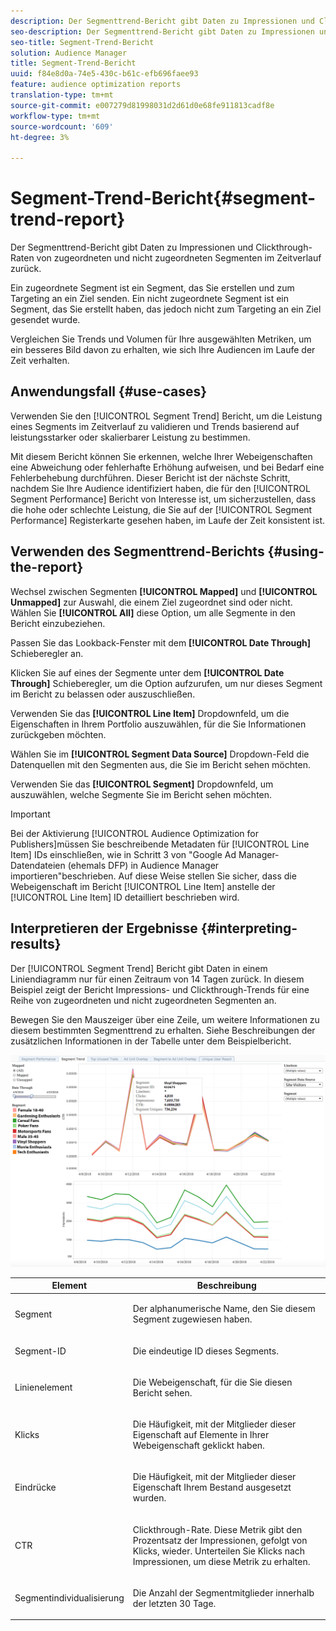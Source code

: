 ```yaml
---
description: Der Segmenttrend-Bericht gibt Daten zu Impressionen und Clickthrough-Raten von zugeordneten und nicht zugeordneten Segmenten im Zeitverlauf zurück. Ein zugeordnete Segment ist ein Segment, das Sie erstellen und zum Targeting an ein Ziel senden. Ein nicht zugeordnete Segment ist ein Segment, das Sie erstellt haben, das jedoch nicht zum Targeting an ein Ziel gesendet wurde. Vergleichen Sie Trends und Volumen für Ihre ausgewählten Metriken, um ein besseres Bild davon zu erhalten, wie sich Ihre Audiencen im Laufe der Zeit verhalten.
seo-description: Der Segmenttrend-Bericht gibt Daten zu Impressionen und Clickthrough-Raten von zugeordneten und nicht zugeordneten Segmenten im Zeitverlauf zurück. Ein zugeordnete Segment ist ein Segment, das Sie erstellen und zum Targeting an ein Ziel senden. Ein nicht zugeordnete Segment ist ein Segment, das Sie erstellt haben, das jedoch nicht zum Targeting an ein Ziel gesendet wurde. Vergleichen Sie Trends und Volumen für Ihre ausgewählten Metriken, um ein besseres Bild davon zu erhalten, wie sich Ihre Audiencen im Laufe der Zeit verhalten.
seo-title: Segment-Trend-Bericht
solution: Audience Manager
title: Segment-Trend-Bericht
uuid: f84e8d0a-74e5-430c-b61c-efb696faee93
feature: audience optimization reports
translation-type: tm+mt
source-git-commit: e007279d81998031d2d61d0e68fe911813cadf8e
workflow-type: tm+mt
source-wordcount: '609'
ht-degree: 3%

---
```



# Segment-Trend-Bericht{#segment-trend-report}

Der Segmenttrend-Bericht gibt Daten zu Impressionen und Clickthrough-Raten von zugeordneten und nicht zugeordneten Segmenten im Zeitverlauf zurück.

Ein zugeordnete Segment ist ein Segment, das Sie erstellen und zum Targeting an ein Ziel senden. Ein nicht zugeordnete Segment ist ein Segment, das Sie erstellt haben, das jedoch nicht zum Targeting an ein Ziel gesendet wurde.

Vergleichen Sie Trends und Volumen für Ihre ausgewählten Metriken, um ein besseres Bild davon zu erhalten, wie sich Ihre Audiencen im Laufe der Zeit verhalten.

## Anwendungsfall {#use-cases}

Verwenden Sie den [!UICONTROL Segment Trend] Bericht, um die Leistung eines Segments im Zeitverlauf zu validieren und Trends basierend auf leistungsstarker oder skalierbarer Leistung zu bestimmen.

Mit diesem Bericht können Sie erkennen, welche Ihrer Webeigenschaften eine Abweichung oder fehlerhafte Erhöhung aufweisen, und bei Bedarf eine Fehlerbehebung durchführen. Dieser Bericht ist der nächste Schritt, nachdem Sie Ihre Audience identifiziert haben, die für den [!UICONTROL Segment Performance] Bericht von Interesse ist, um sicherzustellen, dass die hohe oder schlechte Leistung, die Sie auf der [!UICONTROL Segment Performance] Registerkarte gesehen haben, im Laufe der Zeit konsistent ist.

## Verwenden des Segmenttrend-Berichts {#using-the-report}

Wechsel zwischen Segmenten **[!UICONTROL Mapped]** und **[!UICONTROL Unmapped]** zur Auswahl, die einem Ziel zugeordnet sind oder nicht. Wählen Sie **[!UICONTROL All]** diese Option, um alle Segmente in den Bericht einzubeziehen.

Passen Sie das Lookback-Fenster mit dem **[!UICONTROL Date Through]** Schieberegler an.

Klicken Sie auf eines der Segmente unter dem **[!UICONTROL Date Through]** Schieberegler, um die Option aufzurufen, um nur dieses Segment im Bericht zu belassen oder auszuschließen.

Verwenden Sie das **[!UICONTROL Line Item]** Dropdownfeld, um die Eigenschaften in Ihrem Portfolio auszuwählen, für die Sie Informationen zurückgeben möchten.

Wählen Sie im **[!UICONTROL Segment Data Source]** Dropdown-Feld die Datenquellen mit den Segmenten aus, die Sie im Bericht sehen möchten.

Verwenden Sie das **[!UICONTROL Segment]** Dropdownfeld, um auszuwählen, welche Segmente Sie im Bericht sehen möchten.

>[!IMPORTANT]
>
>Bei der Aktivierung [!UICONTROL Audience Optimization for Publishers]müssen Sie beschreibende Metadaten für [!UICONTROL Line Item] IDs einschließen, wie in Schritt 3 von &quot;Google Ad Manager-Datendateien (ehemals DFP) in Audience Manager [](../../../reporting/audience-optimization-reports/aor-publishers/import-dfp.md)importieren&quot;beschrieben. Auf diese Weise stellen Sie sicher, dass die Webeigenschaft im Bericht [!UICONTROL Line Item] anstelle der [!UICONTROL Line Item] ID detailliert beschrieben wird.

## Interpretieren der Ergebnisse {#interpreting-results}

Der [!UICONTROL Segment Trend] Bericht gibt Daten in einem Liniendiagramm nur für einen Zeitraum von 14 Tagen zurück. In diesem Beispiel zeigt der Bericht Impressions- und Clickthrough-Trends für eine Reihe von zugeordneten und nicht zugeordneten Segmenten an.

Bewegen Sie den Mauszeiger über eine Zeile, um weitere Informationen zu diesem bestimmten Segmenttrend zu erhalten. Siehe Beschreibungen der zusätzlichen Informationen in der Tabelle unter dem Beispielbericht.

![](assets/publisher_segment_trend.png)

<table id="table_AFE2540583C34835B04584693ADFD26A"> 
 <thead> 
  <tr> 
   <th colname="col1" class="entry"> Element </th> 
   <th colname="col2" class="entry"> Beschreibung </th> 
  </tr>
 </thead>
 <tbody> 
  <tr> 
   <td colname="col1"> <p><span class="wintitle"> Segment</span> </p> </td> 
   <td colname="col2"> <p>Der alphanumerische Name, den Sie diesem Segment zugewiesen haben. </p> </td> 
  </tr> 
  <tr> 
   <td colname="col1"> <p><span class="wintitle"> Segment-ID</span> </p> </td> 
   <td colname="col2"> <p>Die eindeutige ID dieses Segments. </p> </td> 
  </tr> 
  <tr> 
   <td colname="col1"> <p><span class="wintitle"> Linienelement</span> </p> </td> 
   <td colname="col2"> <p>Die Webeigenschaft, für die Sie diesen Bericht sehen. </p> </td> 
  </tr> 
  <tr> 
   <td colname="col1"> <p><span class="wintitle"> Klicks</span> </p> </td> 
   <td colname="col2"> <p>Die Häufigkeit, mit der Mitglieder dieser Eigenschaft auf Elemente in Ihrer Webeigenschaft geklickt haben. </p> </td> 
  </tr> 
  <tr> 
   <td colname="col1"> <p><span class="wintitle"> Eindrücke</span> </p> </td> 
   <td colname="col2"> <p>Die Häufigkeit, mit der Mitglieder dieser Eigenschaft Ihrem Bestand ausgesetzt wurden. </p> </td> 
  </tr> 
  <tr> 
   <td colname="col1"> <p><span class="wintitle"> CTR</span> </p> </td> 
   <td colname="col2"> <p>Clickthrough-Rate. Diese Metrik gibt den Prozentsatz der Impressionen, gefolgt von Klicks, wieder. Unterteilen Sie Klicks nach Impressionen, um diese Metrik zu erhalten. </p> </td> 
  </tr> 
  <tr> 
   <td colname="col1"> <p><span class="wintitle"> Segmentindividualisierung</span> </p> </td> 
   <td colname="col2"> <p>Die Anzahl der Segmentmitglieder innerhalb der letzten 30 Tage. </p> </td> 
  </tr> 
 </tbody> 
</table>
